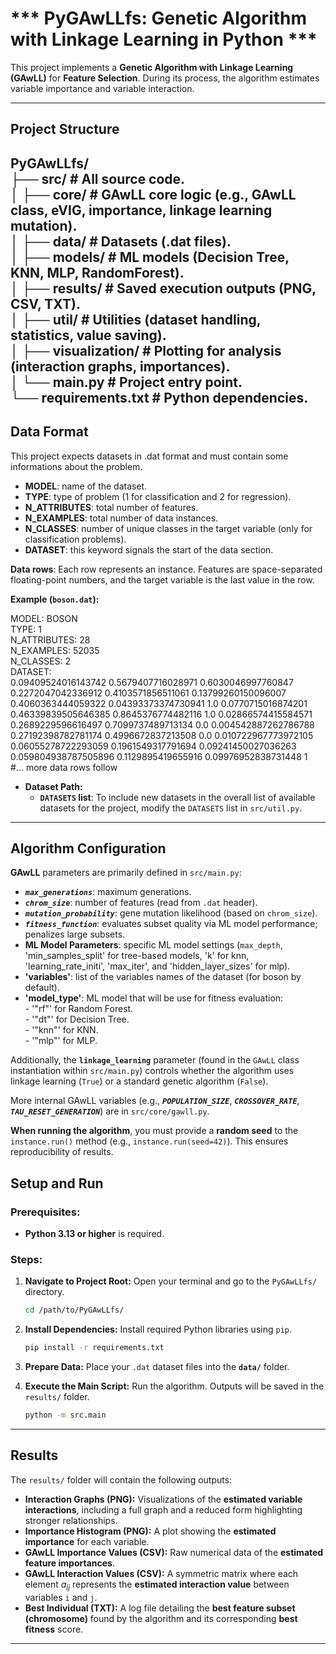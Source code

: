 # *** PyGAwLLfs: Genetic Algorithm with Linkage Learning in Python ***

This project implements a **Genetic Algorithm with Linkage Learning (GAwLL)** for **Feature Selection**. During its process, the algorithm estimates variable importance and variable interaction.

---

## **Project Structure**

PyGAwLLfs/  
├── src/                 # All source code.  
│   ├── core/            # GAwLL core logic (e.g., GAwLL class, eVIG, importance, linkage learning mutation).  
│   ├── data/            # Datasets (.dat files).  
│   ├── models/          # ML models (Decision Tree, KNN, MLP, RandomForest).  
│   ├── results/         # Saved execution outputs (PNG, CSV, TXT).  
│   ├── util/            # Utilities (dataset handling, statistics, value saving).  
│   ├── visualization/   # Plotting for analysis (interaction graphs, importances).  
│   └── main.py          # Project entry point.  
└── requirements.txt     # Python dependencies.  
---
## **Data Format**

This project expects datasets in .dat format and must contain some informations about the problem. 
* **MODEL**: name of the dataset. 
* **TYPE**: type of problem (1 for classification and 2 for regression).
* **N_ATTRIBUTES**: total number of features.
* **N_EXAMPLES**: total number of data instances.
* **N_CLASSES**: number of unique classes in the target variable (only for classification problems).
* **DATASET**: this keyword signals the start of the data section.

**Data rows**: Each row represents an instance. Features are space-separated floating-point numbers, and the target variable is the last value in the row.

**Example (`boson.dat`):**  

MODEL: BOSON  
TYPE: 1  
N_ATTRIBUTES: 28  
N_EXAMPLES: 52035  
N_CLASSES: 2  
DATASET:    
0.09409524016143742 0.5679407716028971 0.6030046997760847 0.2272047042336912 0.4103571856511061 0.13799260150096007 0.4060363444059322 0.04393373374730941 1.0 0.0770715016874201 0.46339839505646385 0.8645376774482116 1.0 0.02866574415584571 0.2689229596616497 0.7099737489713134 0.0 0.004542887262786788 0.27192398782781174 0.4996672837213508 0.0 0.010722967773972105 0.06055278722293059 0.1961549317791694 0.09241450027036263 0.059804938787505896 0.1129895419655916 0.09976952838731448 1  
#... more data rows follow  

* **Dataset Path:**
    * **`DATASETS` list**: To include new datasets in the overall list of available datasets for the project, modify the `DATASETS` list in `src/util.py`.
---

## **Algorithm Configuration**

**GAwLL** parameters are primarily defined in `src/main.py`:

* ***`max_generations`***: maximum generations.
* ***`chrom_size`***: number of features (read from `.dat` header).
* ***`mutation_probability`***: gene mutation likelihood (based on `chrom_size`).
* ***`fitness_function`***: evaluates subset quality via ML model performance; penalizes large subsets.
* **ML Model Parameters**: specific ML model settings (`max_depth`, 'min_samples_split' for tree-based models, 'k' for knn, 'learning_rate_initi', 'max_iter', and 'hidden_layer_sizes' for mlp).
* **'variables'**: list of the variables names of the dataset (for boson by default).
* **'model_type'**: ML model that will be use for fitness evaluation:    
      - '"rf"' for Random Forest.    
      - '"dt"' for Decision Tree.    
      - '"knn"' for KNN.    
      - '"mlp"' for MLP.    
  
Additionally, the **`linkage_learning`** parameter (found in the `GAwLL` class instantiation within `src/main.py`) controls whether the algorithm uses linkage learning (`True`) or a standard genetic algorithm (`False`).

More internal GAwLL variables (e.g., ***`POPULATION_SIZE`***, ***`CROSSOVER_RATE`***, ***`TAU_RESET_GENERATION`***) are in `src/core/gawll.py`.

**When running the algorithm**, you must provide a **random seed** to the `instance.run()` method (e.g., `instance.run(seed=42)`). This ensures reproducibility of results.

## **Setup and Run**

### **Prerequisites:**
* **Python 3.13 or higher** is required.

### **Steps:**

1.  **Navigate to Project Root:**
    Open your terminal and go to the `PyGAwLLfs/` directory.
    ```bash
    cd /path/to/PyGAwLLfs/
    ```

2.  **Install Dependencies:**
    Install required Python libraries using `pip`.
    ```bash
    pip install -r requirements.txt
    ```

3.  **Prepare Data:**
    Place your `.dat` dataset files into the **`data/`** folder.

4.  **Execute the Main Script:**
    Run the algorithm. Outputs will be saved in the `results/` folder.
    ```bash
    python -m src.main
    ```   
---

## **Results**

The `results/` folder will contain the following outputs:

* **Interaction Graphs (PNG):** Visualizations of the **estimated variable interactions**, including a full graph and a reduced form highlighting stronger relationships.
* **Importance Histogram (PNG):** A plot showing the **estimated importance** for each variable.
* **GAwLL Importance Values (CSV):** Raw numerical data of the **estimated feature importances**.
* **GAwLL Interaction Values (CSV):** A symmetric matrix where each element $a_{ij}$ represents the **estimated interaction value** between variables `i` and `j`.
* **Best Individual (TXT):** A log file detailing the **best feature subset (chromosome)** found by the algorithm and its corresponding **best fitness** score.

---			 

